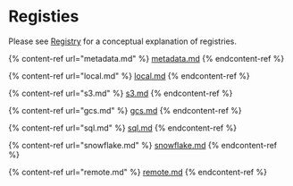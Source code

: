 # Registies

Please see [Registry](../../getting-started/components/registry.md) for a conceptual explanation of registries.

{% content-ref url="metadata.md" %}
[metadata.md](metadata.md)
{% endcontent-ref %}

{% content-ref url="local.md" %}
[local.md](local.md)
{% endcontent-ref %}

{% content-ref url="s3.md" %}
[s3.md](s3.md)
{% endcontent-ref %}

{% content-ref url="gcs.md" %}
[gcs.md](gcs.md)
{% endcontent-ref %}

{% content-ref url="sql.md" %}
[sql.md](sql.md)
{% endcontent-ref %}

{% content-ref url="snowflake.md" %}
[snowflake.md](snowflake.md)
{% endcontent-ref %}

{% content-ref url="remote.md" %}
[remote.md](remote.md)
{% endcontent-ref %}
